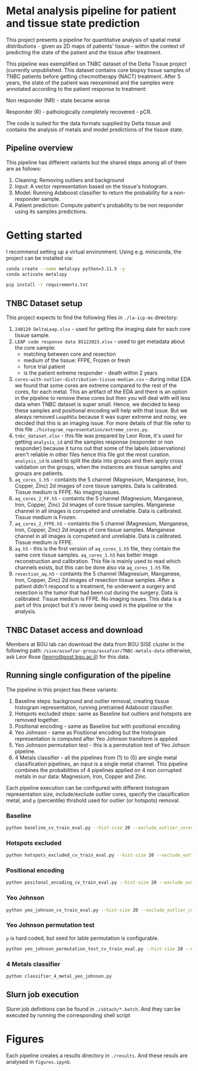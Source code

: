 # Metal analysis pipeline for patient and tissue state prediction
This project presents a pipeline for quantitative analysis of spatial metal distributions - given as 2D maps of patients' tissue - within the context of predicting the state of the patient and the tissue after treatment.

This pipeline was exemplified on TNBC dataset of the Delta Tissue project (currently unpublished. 
This dataset contains core biopsy tissue samples of TNBC patients before getting checmotherapy (NACT) treatment. 
After 5 years, the state of the patient was reexamined and the samples were annotated according to the patient response to treatment:

Non responder (NR) - state became worse

Responder (R) - pathologically completely recovered - pCR.

The code is suited for the data formats supplied by Delta tissue and contains the analysis of metals and model predictions of the tissue state.

## Pipeline overview
This pipeline has different variants but the shared steps among all of them are as follows:
1. Cleaning: Removing outliers and background
2. Input: A vector representation based on the tissue's histogram.
3. Model: Running Adaboost classifier to return the probability for a non-responder sample.
4. Patient prediction: Compute patient's probability to be non responder using its samples predictions.

# Getting started
I recommend setting up a virtual environment. Using e.g. miniconda, the project can be installed via:
```sh
conda create --name metalspy python=3.11.5 -y
conda activate metalspy

pip install -r requirements.txt
```

## TNBC Dataset setup
This project expects to find the following files in `./la-icp-ms` directory:
1. `240129 DeltaLeap.xlsx` - used for getting the imaging date for each core tissue sample.
7. `LEAP code response data 05122023.xlsx` - used to get metadata about the core sample:
    * matching between core and resection
    * medium of the tissue: FFPE, Frozen or fresh
    * force trial patient
    * is the patient extreme responder - death within 2 years
6. `cores-with-outlier-distribution-tissue-median.csv` - during initial EDA we found that some cores are extreme compared to the rest of the cores, for each metal. This an artifact of the EDA and there is an option in the pipeline to remove these cores but then you will deal with will less data when TNBC dataset is super small. Hence, we decided to keep these samples and positional encoding will help with that issue. But we always removed `Leap095a` because it was super extreme and noisy, we decided that this is an imaging issue. For more details of that file refer to this file `./histogram_representation/extreme_cores.py`.
9. `tnbc_dataset.xlsx` - this file was prepared by Leor Rose, it's used for getting `analysis_id` and the samples response (responder or non responder) because it turns out that some of the labels (observations) aren't reliable in other files hence this file got the most curation. `analysis_id` is used to split the data into groups and then apply cross validation on the groups, when the instances are tissue samples and groups are patients.
2. `aq_cores_1.h5` - containts the 5 channel (Magnesium, Manganese, Iron, Copper, Zinc) 2d images of core tissue samples. Data is calibrated. Tissue medium is FFPE. No imaging issues.
3. `aq_cores_2_FF.h5` - containts the 5 channel (Magnesium, Manganese, Iron, Copper, Zinc) 2d images of core tissue samples. Manganese channel in all images is corrupeted and unreliable. Data is calibrated. Tissue medium is Frozen.
4. `aq_cores_2_FFPE.h5` - containts the 5 channel (Magnesium, Manganese, Iron, Copper, Zinc) 2d images of core tissue samples. Manganese channel in all images is corrupeted and unreliable. Data is calibrated. Tissue medium is FFPE.
5. `aq.h5` - this is the first version of `aq_cores_1.h5` file, they contain the same core tissue samples. `aq_cores_1.h5` has better image reconstruction and calibration. This file is mainly used to read which channels exists, but this can be done also via `aq_cores_1.h5` file.
8. `resection_aq.h5` - containts the 5 channel (Magnesium, Manganese, Iron, Copper, Zinc) 2d images of resection tissue samples. After a patient didn't respond to a treatment, he underwent a surgery and resection is the tumor that had been cut during the surgery. Data is calibrated. Tissue medium is FFPE. No imaging issues. This data is a part of this project but it's never being used in the pipeline or the analysis.

## TNBC Dataset access and download
Members at BGU lab can download the data from BGU SISE cluster in the following path: `/sise/assafzar-group/assafzar/TNBC-metals-data` 
otherwise, ask Leor Rose (leorro@post.bgu.ac.il) for this data.

## Running single configuration of the pipeline
The pipeline in this project has these variants:
1. Baseline steps: background and outlier removal, creating tissue histogram representation, running pretrained Adaboost classifier.
2. Hotspots excluded steps: same as Baseline but outliers and hotspots are removed together.
3. Positional encoding - same as Baseline but with positional encoding
4. Yeo Johnson - same as Positional encoding but the histogram representation is computed after Yeo Johnson transform is applied.
5. Yeo Johnson permutation test - this is a permutation test of Yeo Johson pipeline.
6. 4 Metals classifier - all the pipelines from (1) to (5) are single metal classification pipelines, an input is a single metal channel. This pipeline combines the probabilities of 4 pipelines applied on 4 non corrupted metals in our data: Magnesium, Iron, Copper and Zinc. 

Each pipeline execution can be configured with different histogram representation size, include/exclude outlier cores, specify the classification metal, and `p` (percentile) thrshold used for outlier (or hotspots) removal.

### Baseline
```sh
python baseline_cv_train_eval.py --hist-size 20 --exclude_outlier_cores False --metal iron --p 0.8
```

### Hotspots excluded
```sh
python hotspots_excluded_cv_train_eval.py --hist-size 20 --exclude_outlier_cores False --metal iron --p 0.8
```

### Positional encoding
```sh
python positonal_encoding_cv_train_eval.py --hist-size 20 --exclude_outlier_cores False --metal iron --p 0.8
```

### Yeo Johnson
```sh
python yeo_johnson_cv_train_eval.py --hist-size 20 --exclude_outlier_cores False --metal iron --p 0.8
```

### Yeo Johnson permutation test
`p` is hard coded, but seed for lable permutation is configurable.
```sh
python yeo_johnson_permutation_test_cv_train_eval.py --hist-size 20 --exclude_outlier_cores False --metal iron --seed 11
```

### 4 Metals classifier
```sh
python classifier_4_metal_yeo_johnson.py
```

## Slurn job execution
Slurm job defintions can be found in `./sbtach/*.batch`. And they can be executed by running the corresponding shell script 


# Figures
Each pipeline creates a results directory in `./results`. And these resuls are analysed in `figures.ipynb`.
